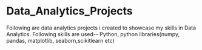 # Data_Analytics_Projects
Following are data analytics projects i created  to showcase my skills in Data Analytics.
Following skills are used--
Python, python libraries(numpy, pandas, matplotlib, seaborn,scikitlearn etc)
